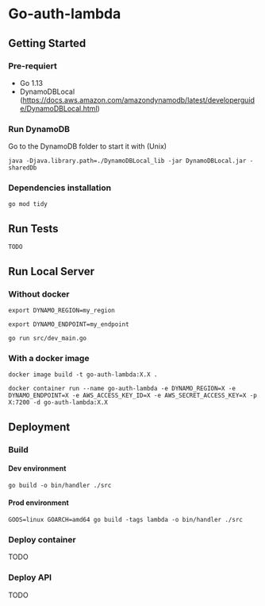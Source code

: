 # Go-auth-lambda

## Getting Started

### Pre-requiert

- Go 1.13
- DynamoDBLocal (https://docs.aws.amazon.com/amazondynamodb/latest/developerguide/DynamoDBLocal.html)

### Run DynamoDB

Go to the DynamoDB folder to start it with (Unix)

```
java -Djava.library.path=./DynamoDBLocal_lib -jar DynamoDBLocal.jar -sharedDb

```

### Dependencies installation

```
go mod tidy
```

## Run Tests

```
TODO
```

## Run Local Server

### Without docker

```
export DYNAMO_REGION=my_region
```

```
export DYNAMO_ENDPOINT=my_endpoint
```

```
go run src/dev_main.go
```

### With a docker image

```
docker image build -t go-auth-lambda:X.X .
```

```
docker container run --name go-auth-lambda -e DYNAMO_REGION=X -e DYNAMO_ENDPOINT=X -e AWS_ACCESS_KEY_ID=X -e AWS_SECRET_ACCESS_KEY=X -p X:7200 -d go-auth-lambda:X.X
```

## Deployment

### Build

#### Dev environment

```
go build -o bin/handler ./src
```

#### Prod environment

```
GOOS=linux GOARCH=amd64 go build -tags lambda -o bin/handler ./src
```

### Deploy container

TODO

### Deploy API

TODO
